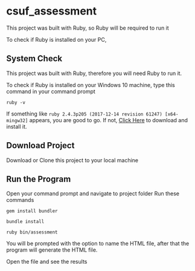 # csuf_assessment


This project was built with Ruby, so Ruby will be required to run it

To check if Ruby is installed on your PC,

## System Check

This project was built with Ruby, therefore you will need Ruby to run it.

To check if Ruby is installed on your Windows 10 machine, type this command in
your command prompt

```
ruby -v

```
If something like ```ruby 2.4.3p205 (2017-12-14 revision 61247) [x64-mingw32]``` appears,
you are good to go. If not, [Click Here](https://rubyinstaller.org/) to download
and install it.

## Download Project

Download or Clone this project to your local machine

## Run the Program

Open your command prompt and navigate to project folder
Run these commands

```
gem install bundler
```

```
bundle install
```
```
ruby bin/assessment
```

You will be prompted with the option to name the HTML file, after that the program
will generate the HTML file.

Open the file and see the results
